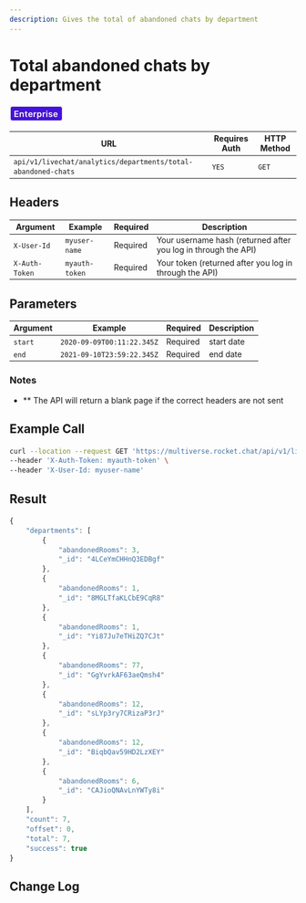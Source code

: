 ```yaml
---
description: Gives the total of abandoned chats by department
---
```


# Total abandoned chats by department

![](../../../../../../../.gitbook/assets/Enterprise.jpg)

| URL                                                           | Requires Auth | HTTP Method |
| ------------------------------------------------------------- | ------------- | ----------- |
| `api/v1/livechat/analytics/departments/total-abandoned-chats` | `YES`         | `GET`       |

## Headers

| Argument       | Example        | Required | Description                                                    |
| -------------- | -------------- | -------- | -------------------------------------------------------------- |
| `X-User-Id`    | `myuser-name`  | Required | Your username hash (returned after you log in through the API) |
| `X-Auth-Token` | `myauth-token` | Required | Your token (returned after you log in through the API)         |

## Parameters

| Argument | Example                    | Required | Description |
| -------- | -------------------------- | -------- | ----------- |
| `start`  | `2020-09-09T00:11:22.345Z` | Required | start date  |
| `end`    | `2021-09-10T23:59:22.345Z` | Required | end date    |

### Notes

* \*\* The API will return a blank page if the correct headers are not sent

## Example Call

```bash
curl --location --request GET 'https://multiverse.rocket.chat/api/v1/livechat/analytics/departments/total-abandoned-chats?start=2020-09-10T23:59:22.345Z&end=2021-09-10T23:59:22.345Z' \
--header 'X-Auth-Token: myauth-token' \
--header 'X-User-Id: myuser-name'
```

## Result

```javascript
{
    "departments": [
        {
            "abandonedRooms": 3,
            "_id": "4LCeYmCHHnQ3EDBgf"
        },
        {
            "abandonedRooms": 1,
            "_id": "8MGLTfaKLCbE9CqR8"
        },
        {
            "abandonedRooms": 1,
            "_id": "Yi87Ju7eTHiZQ7CJt"
        },
        {
            "abandonedRooms": 77,
            "_id": "GgYvrkAF63aeQmsh4"
        },
        {
            "abandonedRooms": 12,
            "_id": "sLYp3ry7CRizaP3rJ"
        },
        {
            "abandonedRooms": 12,
            "_id": "BiqbQav59HD2LzXEY"
        },
        {
            "abandonedRooms": 6,
            "_id": "CAJioQNAvLnYWTy8i"
        }
    ],
    "count": 7,
    "offset": 0,
    "total": 7,
    "success": true
}
```

## Change Log
